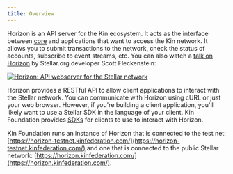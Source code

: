 ```yaml
---
title: Overview
---
```


Horizon is an API server for the Kin ecosystem.  It acts as the interface between [core](https://github.com/kinecosystem/stellar-core) and applications that want to access the Kin network. It allows you to submit transactions to the network, check the status of accounts, subscribe to event streams, etc. You can also watch a [talk on Horizon](https://www.youtube.com/watch?v=AtJ-f6Ih4A4) by Stellar.org developer Scott Fleckenstein:

[![Horizon: API webserver for the Stellar network](https://img.youtube.com/vi/AtJ-f6Ih4A4/sddefault.jpg "Horizon: API webserver for the Stellar network")](https://www.youtube.com/watch?v=AtJ-f6Ih4A4)

Horizon provides a RESTful API to allow client applications to interact with the Stellar network. You can communicate with Horizon using cURL or just your web browser. However, if you're building a client application, you'll likely want to use a Stellar SDK in the language of your client.
Kin Foundation provides [SDKs](https://kin.org/developers) for clients to use to interact with Horizon.

Kin Foundation runs an instance of Horizon that is connected to the test net: [https://horizon-testnet.kinfederation.com/](https://horizon-testnet.kinfederation.com/) and one that is connected to the public Stellar network:
[https://horizon.kinfederation.com/](https://horizon.kinfederation.com/).

